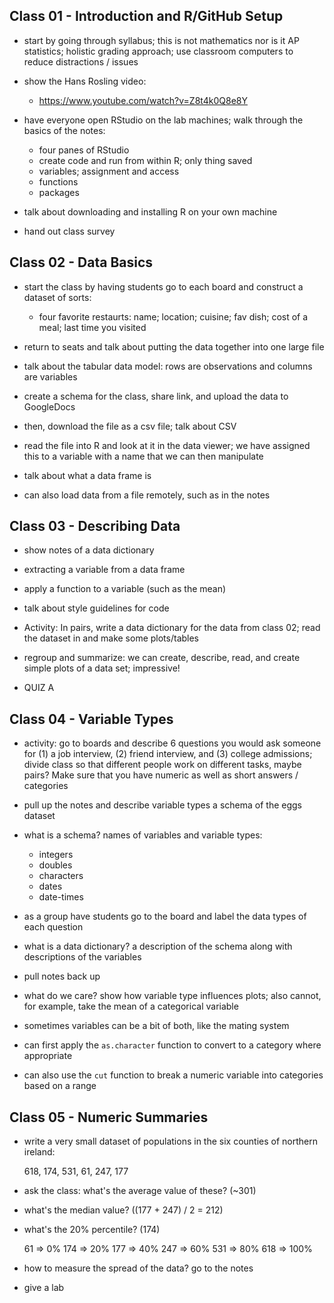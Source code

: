 ## Class 01 - Introduction and R/GitHub Setup

- start by going through syllabus; this is not
mathematics nor is it AP statistics; holistic
grading approach; use classroom computers to
reduce distractions / issues
- show the Hans Rosling video:

   - https://www.youtube.com/watch?v=Z8t4k0Q8e8Y

- have everyone open RStudio on the lab machines;
walk through the basics of the notes:

  - four panes of RStudio
  - create code and run from within R; only thing saved
  - variables; assignment and access
  - functions
  - packages

- talk about downloading and installing R on
your own machine
- hand out class survey

## Class 02 - Data Basics

- start the class by having students go to each board
and construct a dataset of sorts:

  - four favorite restaurts: name; location; cuisine;
    fav dish; cost of a meal; last time you visited

- return to seats and talk about putting the data
together into one large file
- talk about the tabular data model: rows are observations
and columns are variables
- create a schema for the class, share link, and upload the
data to GoogleDocs
- then, download the file as a csv file; talk about CSV
- read the file into R and look at it in the data viewer;
we have assigned this to a variable with a name that we can
then manipulate
- talk about what a data frame is
- can also load data from a file remotely, such as in the
notes

## Class 03 - Describing Data

- show notes of a data dictionary
- extracting a variable from a data frame
- apply a function to a variable (such as the mean)
- talk about style guidelines for code
- Activity: In pairs, write a data dictionary for the data
from class 02; read the dataset in and make some plots/tables
- regroup and summarize: we can create, describe, read, and
create simple plots of a data set; impressive!

- QUIZ A

## Class 04 - Variable Types

- activity: go to boards and describe 6 questions you
would ask someone for (1) a job interview, (2) friend
interview, and (3) college admissions; divide class
so that different people work on different tasks, maybe
pairs? Make sure that you have numeric as well as short
answers / categories
- pull up the notes and describe variable types a schema
of the eggs dataset
- what is a schema? names of variables and variable
types:
  - integers
  - doubles
  - characters
  - dates
  - date-times
- as a group have students go to the board and label the
data types of each question
- what is a data dictionary? a description of the schema
along with descriptions of the variables

- pull notes back up
- what do we care? show how variable type influences plots;
also cannot, for example, take the mean of a categorical variable
- sometimes variables can be a bit of both, like the mating
system
- can first apply the `as.character` function to convert to a
category where appropriate
- can also use the `cut` function to break a numeric variable
into categories based on a range

## Class 05 - Numeric Summaries

- write a very small dataset of populations in the six counties
of northern ireland:

  618, 174, 531, 61, 247, 177

- ask the class: what's the average value of these? (~301)
- what's the median value? ((177 + 247) / 2 = 212)
- what's the 20% percentile? (174)

  61  => 0%
  174 => 20%
  177 => 40%
  247 => 60%
  531 => 80%
  618 => 100%

- how to measure the spread of the data? go to the notes
- give a lab
